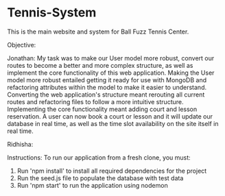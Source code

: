 # Tennis-System
This is the main website and system for Ball Fuzz Tennis Center.

Objective:

Jonathan:
My task was to make our User model more robust, convert our routes to become a better and more complex structure, as well as implement the core functionality of this web application. Making the User model more robust entailed getting it ready for use with MongoDB and refactoring attributes within the model to make it easier to understand. Converting the web application's structure meant rerouting all current routes and refactoring files to follow a more intuitive structure. Implementing the core functionality meant adding court and lesson reservation. A user can now book a court or lesson and it will update our database in real time, as well as the time slot availability on the site itself in real time.

Ridhisha:

Instructions: To run our application from a fresh clone, you must:
1. Run 'npm install' to install all required dependencies for the project
2. Run the seed.js file to populate the database with test data
3. Run 'npm start' to run the application using nodemon
